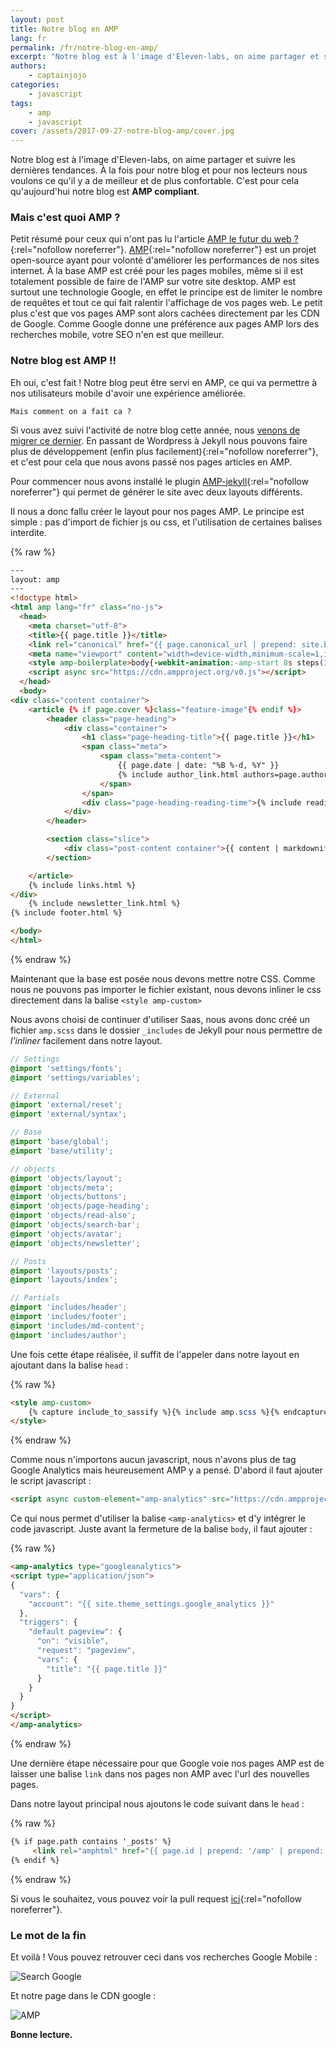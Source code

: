```yaml
---
layout: post
title: Notre blog en AMP
lang: fr
permalink: /fr/notre-blog-en-amp/
excerpt: "Notre blog est à l'image d'Eleven-labs, on aime partager et suivre les dernières tendances. À la fois pour notre blog et pour nos lecteurs nous voulons ce qu'il y a de meilleur et de plus confortable. C'est pour cela qu'aujourd'hui notre blog est AMP compliant."
authors:
    - captainjojo
categories:
    - javascript
tags:
    - amp
    - javascript
cover: /assets/2017-09-27-notre-blog-amp/cover.jpg
---
```

Notre blog est à l'image d'Eleven-labs, on aime partager et suivre les dernières tendances. À la fois pour notre blog et pour nos lecteurs nous voulons ce qu'il y a de meilleur et de plus confortable. C'est pour cela qu'aujourd'hui notre blog est **AMP compliant**.

### Mais c'est quoi AMP ?

Petit résumé pour ceux qui n'ont pas lu l'article [AMP le futur du web ?](https://blog.eleven-labs.com/fr/amp-le-futur-du-web/){:rel="nofollow noreferrer"}.
[AMP](https://www.ampproject.org/){:rel="nofollow noreferrer"} est un projet open-source ayant pour volonté d'améliorer les performances de nos sites internet. À la base AMP est créé pour les pages mobiles, même si il est totalement possible de faire de l'AMP sur votre site desktop.
AMP est surtout une technologie Google, en effet le principe est de limiter le nombre de requêtes et tout ce qui fait ralentir l'affichage de vos pages web. Le petit plus c'est que vos pages AMP sont alors cachées directement par les CDN de Google.
Comme Google donne une préférence aux pages AMP lors des recherches mobile, votre SEO n'en est que meilleur.

### Notre blog est AMP !!

Eh oui, c'est fait ! Notre blog peut être servi en AMP, ce qui va permettre à nos utilisateurs mobile d'avoir une expérience améliorée.

    Mais comment on a fait ca ?

Si vous avez suivi l'activité de notre blog cette année, nous [venons de migrer ce dernier](https://blog.eleven-labs.com/fr/migration-du-blog/). En passant de Wordpress à Jekyll nous pouvons faire plus de développement (enfin plus facilement){:rel="nofollow noreferrer"}, et c'est pour cela que nous avons passé nos pages articles en AMP.

Pour commencer nous avons installé le plugin [AMP-jekyll](https://github.com/juusaw/amp-jekyll){:rel="nofollow noreferrer"} qui permet de générer le site avec deux layouts différents.

Il nous a donc fallu créer le layout pour nos pages AMP. Le principe est simple : pas d'import de fichier js ou css, et l'utilisation de certaines balises interdite.

{% raw %}
```html
---
layout: amp
---
<!doctype html>
<html amp lang="fr" class="no-js">
  <head>
    <meta charset="utf-8">
    <title>{{ page.title }}</title>
    <link rel="canonical" href="{{ page.canonical_url | prepend: site.baseurl_root | prepend: site.url }}" />
    <meta name="viewport" content="width=device-width,minimum-scale=1,initial-scale=1">
    <style amp-boilerplate>body{-webkit-animation:-amp-start 8s steps(1,end) 0s 1 normal both;-moz-animation:-amp-start 8s steps(1,end) 0s 1 normal both;-ms-animation:-amp-start 8s steps(1,end) 0s 1 normal both;animation:-amp-start 8s steps(1,end) 0s 1 normal both}@-webkit-keyframes -amp-start{from{visibility:hidden}to{visibility:visible}}@-moz-keyframes -amp-start{from{visibility:hidden}to{visibility:visible}}@-ms-keyframes -amp-start{from{visibility:hidden}to{visibility:visible}}@-o-keyframes -amp-start{from{visibility:hidden}to{visibility:visible}}@keyframes -amp-start{from{visibility:hidden}to{visibility:visible}}</style><noscript><style amp-boilerplate>body{-webkit-animation:none;-moz-animation:none;-ms-animation:none;animation:none}</style></noscript>
    <script async src="https://cdn.ampproject.org/v0.js"></script>
  </head>
  <body>
<div class="content container">
    <article {% if page.cover %}class="feature-image"{% endif %}>
        <header class="page-heading">
            <div class="container">
                <h1 class="page-heading-title">{{ page.title }}</h1>
                <span class="meta">
                    <span class="meta-content">
                        {{ page.date | date: "%B %-d, %Y" }}
                        {% include author_link.html authors=page.authors %}
                    </span>
                </span>
                <div class="page-heading-reading-time">{% include reading_time.html content=content %}</div>
            </div>
        </header>

        <section class="slice">
            <div class="post-content container">{{ content | markdownify | amp_images }}</div>
        </section>

    </article>
    {% include links.html %}
</div>
    {% include newsletter_link.html %}
{% include footer.html %}

</body>
</html>
```
{% endraw %}

Maintenant que la base est posée nous devons mettre notre CSS. Comme nous ne pouvons pas importer le fichier existant, nous devons inliner le css directement dans la balise `<style amp-custom>`

Nous avons choisi de continuer d'utiliser Saas, nous avons donc créé un fichier `amp.scss` dans le dossier `_includes` de Jekyll pour nous permettre de *l'inliner* facilement dans notre layout.

```scss
// Settings
@import 'settings/fonts';
@import 'settings/variables';

// External
@import 'external/reset';
@import 'external/syntax';

// Base
@import 'base/global';
@import 'base/utility';

// objects
@import 'objects/layout';
@import 'objects/meta';
@import 'objects/buttons';
@import 'objects/page-heading';
@import 'objects/read-also';
@import 'objects/search-bar';
@import 'objects/avatar';
@import 'objects/newsletter';

// Posts
@import 'layouts/posts';
@import 'layouts/index';

// Partials
@import 'includes/header';
@import 'includes/footer';
@import 'includes/md-content';
@import 'includes/author';
```

Une fois cette étape réalisée, il suffit de l'appeler dans notre layout en ajoutant dans la balise `head` :

{% raw %}
```html
<style amp-custom>
	{% capture include_to_sassify %}{% include amp.scss %}{% endcapture %}{{ include_to_sassify | scssify }}
</style>
```
{% endraw %}

Comme nous n'importons aucun javascript, nous n'avons plus de tag Google Analytics mais heureusement AMP y a pensé. D'abord il faut ajouter le script javascript :

```html
<script async custom-element="amp-analytics" src="https://cdn.ampproject.org/v0/amp-analytics-0.1.js"></script>
````


Ce qui nous permet d'utiliser la balise `<amp-analytics>` et d'y intégrer le code javascript. Juste avant la fermeture de la balise `body`, il faut ajouter :

{% raw %}
```html
<amp-analytics type="googleanalytics">
<script type="application/json">
{
  "vars": {
    "account": "{{ site.theme_settings.google_analytics }}"
  },
  "triggers": {
    "default pageview": {
      "on": "visible",
      "request": "pageview",
      "vars": {
        "title": "{{ page.title }}"
      }
    }
  }
}
</script>
</amp-analytics>
```
{% endraw %}

Une dernière étape nécessaire pour que Google voie nos pages AMP est de laisser une balise `link` dans nos pages non AMP avec l'url des nouvelles pages.

Dans notre layout principal nous ajoutons le code suivant dans le `head` :

{% raw %}
```html
{% if page.path contains '_posts' %}
     <link rel="amphtml" href="{{ page.id | prepend: '/amp' | prepend: site.baseurl_root | prepend: site.url }}">
{% endif %}
```
{% endraw %}

Si vous le souhaitez, vous pouvez voir la pull request [ici](https://github.com/eleven-labs/blog.eleven-labs.com/pull/211){:rel="nofollow noreferrer"}.

### Le mot de la fin

Et voilà ! Vous pouvez retrouver ceci dans vos recherches Google Mobile :

![Search Google](/assets/2017-09-27-notre-blog-amp/search-google.png)

Et notre page dans le CDN google :

![AMP](/assets/2017-09-27-notre-blog-amp/amp.png)

**Bonne lecture.**
